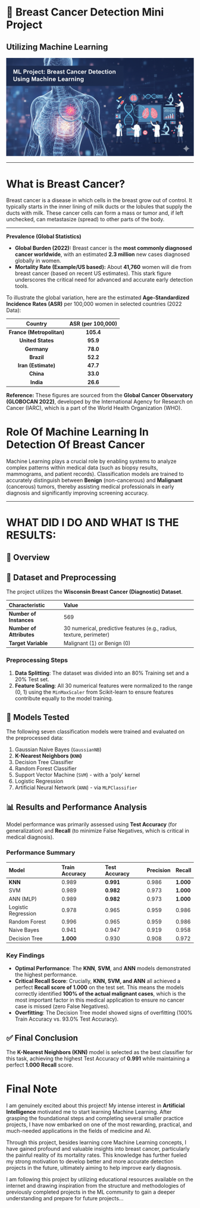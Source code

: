 # 🔬 Breast Cancer Detection Mini Project
## Utilizing Machine Learning

<img src="./img/createdbyai.png" alt="An image related to Breast Cancer Detection">

---

# What is Breast Cancer?

Breast cancer is a disease in which cells in the breast grow out of control. It typically starts in the inner lining of milk ducts or the lobules that supply the ducts with milk. These cancer cells can form a mass or tumor and, if left unchecked, can metastasize (spread) to other parts of the body.

---
**Prevalence (Global Statistics)**

- **Global Burden (2022):** Breast cancer is the **most commonly diagnosed cancer worldwide**, with an estimated **2.3 million** new cases diagnosed globally in women.
- **Mortality Rate (Example/US based):** About **41,760** women will die from breast cancer (based on recent US estimates). This stark figure underscores the critical need for advanced and accurate early detection tools.

To illustrate the global variation, here are the estimated **Age-Standardized Incidence Rates (ASR)** per 100,000 women in selected countries (2022 Data):

| Country | ASR (per 100,000) |
| :---: | :---: |
| **France (Metropolitan)** | **105.4** |
| **United States** | **95.9** |
| **Germany** | **78.0** |
| **Brazil** | **52.2** |
| **Iran (Estimate)** | **47.7** |
| **China** | **33.0** |
| **India** | **26.6** |

**Reference:** These figures are sourced from the **Global Cancer Observatory (GLOBOCAN 2022)**, developed by the International Agency for Research on Cancer (IARC), which is a part of the World Health Organization (WHO).


# Role Of Machine Learning In Detection Of Breast Cancer

Machine Learning plays a crucial role by enabling systems to analyze complex patterns within medical data (such as biopsy results, mammograms, and patient records). Classification models are trained to accurately distinguish between **Benign** (non-cancerous) and **Malignant** (cancerous) tumors, thereby assisting medical professionals in early diagnosis and significantly improving screening accuracy.

---

# WHAT DID I DO AND WHAT IS THE RESULTS:



## 🎯 Overview

## 💾 Dataset and Preprocessing

The project utilizes the **Wisconsin Breast Cancer (Diagnostic) Dataset**.

| Characteristic | Value |
| :--- | :--- |
| **Number of Instances** | 569 |
| **Number of Attributes** | 30 numerical, predictive features (e.g., radius, texture, perimeter) |
| **Target Variable** | Malignant (1) or Benign (0) |

### Preprocessing Steps

1.  **Data Splitting**: The dataset was divided into an 80% Training set and a 20% Test set.
2.  **Feature Scaling**: All 30 numerical features were normalized to the range (0, 1) using the `MinMaxScaler` from Scikit-learn to ensure features contribute equally to the model training.

## 🤖 Models Tested

The following seven classification models were trained and evaluated on the preprocessed data:

1.  Gaussian Naive Bayes (`GaussianNB`)
2.  **K-Nearest Neighbors (`KNN`)**
3.  Decision Tree Classifier
4.  Random Forest Classifier
5.  Support Vector Machine (`SVM`) - with a 'poly' kernel
6.  Logistic Regression
7.  Artificial Neural Network (`ANN`) - via `MLPClassifier`

## 📊 Results and Performance Analysis

Model performance was primarily assessed using **Test Accuracy** (for generalization) and **Recall** (to minimize False Negatives, which is critical in medical diagnosis).

### Performance Summary

| Model | Train Accuracy | **Test Accuracy** | Precision | **Recall** |
| :--- | :--- | :--- | :--- | :--- |
| **KNN** | 0.989 | **0.991** | 0.986 | **1.000** |
| SVM | 0.989 | **0.982** | 0.973 | **1.000** |
| ANN (MLP) | 0.989 | **0.982** | 0.973 | **1.000** |
| Logistic Regression | 0.978 | 0.965 | 0.959 | 0.986 |
| Random Forest | 0.996 | 0.965 | 0.959 | 0.986 |
| Naive Bayes | 0.941 | 0.947 | 0.919 | 0.958 |
| Decision Tree | **1.000** | 0.930 | 0.908 | 0.972 |

### Key Findings

* **Optimal Performance**: The **KNN**, **SVM**, and **ANN** models demonstrated the highest performance.
* **Critical Recall Score**: Crucially, **KNN, SVM, and ANN** all achieved a perfect **Recall score of 1.000** on the test set. This means the models correctly identified **100% of the actual malignant cases**, which is the most important factor in this medical application to ensure no cancer case is missed (zero False Negatives).
* **Overfitting**: The Decision Tree model showed signs of overfitting (100% Train Accuracy vs. 93.0% Test Accuracy).

## ✅ Final Conclusion

The **K-Nearest Neighbors (KNN)** model is selected as the best classifier for this task, achieving the highest Test Accuracy of **0.991** while maintaining a perfect **1.000 Recall** score.



# Final Note

I am genuinely excited about this project! My intense interest in **Artificial Intelligence** motivated me to start learning Machine Learning. After grasping the foundational steps and completing several smaller practice projects, I have now embarked on one of the most rewarding, practical, and much-needed applications in the fields of medicine and AI.

Through this project, besides learning core Machine Learning concepts, I have gained profound and valuable insights into breast cancer, particularly the painful reality of its mortality rates. This knowledge has further fueled my strong motivation to develop better and more accurate detection projects in the future, ultimately aiming to help improve early diagnosis.

I am following this project by utilizing educational resources available on the internet and drawing inspiration from the structure and methodologies of previously completed projects in the ML community to gain a deeper understanding and prepare for future projects...